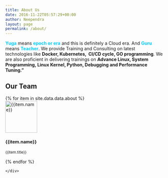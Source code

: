 ```yaml
---
title: About Us
date: 2016-11-22T05:57:29+00:00
author: Neependra
layout: page
permalink: /about/
---
```



<span style="color: #00ccff;"><strong>Yuga</strong></span> means <span style="color: #00ccff;"><strong>epoch or era</strong></span> and this is definitely a Cloud era. And <span style="color: #00ccff;"><strong>Guru</strong> </span>means <span style="color: #00ccff;"><strong>Teacher</strong></span>. We provide Training and Consulting on latest technologies like <strong>Docker, Kubernetes,  CI/CD cycle, GO programming</strong>. We are also proficient in delivering trainings on <strong>Advance Linux, System Programming, Linux Kernel, Python, Debugging and Performance Tuning.&#8221;</strong>

<div class="pb-50"></div>

<!-- <div class="row text-center pb-80">
    <div class="col-md-12"><h2>Our Team</h2></div>
    <div class="col-md-6">
        <h3>Neependra Khare</h3>
        <p>Founder and Principal Consultant</p>
        <img style="display: inline-block;" width="100" class="img-circle" src="{{site.baseurl}}/img/neependra-khare.png" alt="Neependra Khare">
    </div>
    <div class="col-md-6">
         <h3>Shiju Varghese</h3>
         <p>Principal Consultant</p>
         <img style="display: inline-block;" width="100" class="img-circle" src="{{site.baseurl}}/img/Shiju-Varghese.png" alt="Shiju Varghese">
    </div>
</div> -->

<div class="about-us">    
    <div class="row">
        <div class="col-md-12">
            <div class="heading-box">
                <h2>Our Team</h2>
                <!-- <p class="sub-heading">A wonderful serenity has taken possession of my entire soul, like these sweet mornings of spring which I enjoy with my whole heart.</p>
                             -->
                </div>
        </div>
        {% for item in site.data.data.about %}
        <div class="col-md-6">
            <div class="icon-box-1">
                <div class="icon">
                    <img style="display: inline-block;" width="100" class="img-circle" src="{{site.baseurl}}{{item.image}}" alt="{{item.name}}">
                </div>
                <h4>{{item.name}}</h4>
                <p class="title"><small>{{item.title}}</small></p>
            </div>
        </div>
        {% endfor %}
        

    </div>
</div>